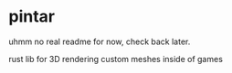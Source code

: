 # pintar
uhmm no real readme for now, check back later.

rust lib for 3D rendering custom meshes inside of games

